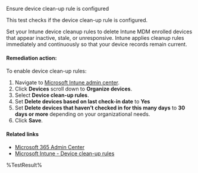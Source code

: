 Ensure device clean-up rule is configured

This test checks if the device clean-up rule is configured.

Set your Intune device cleanup rules to delete Intune MDM enrolled devices that appear inactive, stale, or unresponsive. Intune applies cleanup rules immediately and continuously so that your device records remain current.

#### Remediation action:

To enable device clean-up rules:
1. Navigate to [Microsoft Intune admin center](https://intune.microsoft.com).
2. Click **Devices** scroll down to **Organize devices**.
3. Select **Device clean-up rules**.
4. Set **Delete devices based on last check-in date** to **Yes**
5. Set **Delete devices that haven’t checked in for this many days** to **30 days or more** depending on your organizational needs.
6. Click **Save**.

#### Related links

* [Microsoft 365 Admin Center](https://admin.microsoft.com)
* [Microsoft Intune - Device clean-up rules](https://intune.microsoft.com/?ref=AdminCenter#view/Microsoft_Intune_DeviceSettings/DevicesMenu/~/deviceCleanUp)

<!--- Results --->
%TestResult%